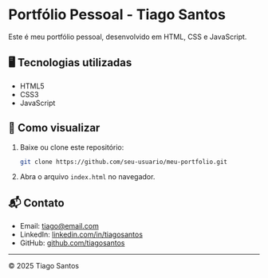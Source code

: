 # Portfólio Pessoal - Tiago Santos

Este é meu portfólio pessoal, desenvolvido em HTML, CSS e JavaScript.

## 🖥️ Tecnologias utilizadas
- HTML5
- CSS3
- JavaScript

## 🚀 Como visualizar
1. Baixe ou clone este repositório:
   ```bash
   git clone https://github.com/seu-usuario/meu-portfolio.git
   ```
2. Abra o arquivo `index.html` no navegador.

## 📬 Contato
- Email: tiago@email.com  
- LinkedIn: [linkedin.com/in/tiagosantos](https://linkedin.com/in/tiagosantos)  
- GitHub: [github.com/tiagosantos](https://github.com/tiagosantos)

---
© 2025 Tiago Santos
